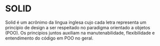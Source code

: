 # SOLID

<p>
Solid é um acrônimo da lingua inglesa cujo cada letra representa um principio de design a ser respeitado no paradigma orientado a objetos (POO).
Os principios juntos auxiliam na manutenabilidade, flexibilidade e entendimento do código em POO no geral.
</p>
